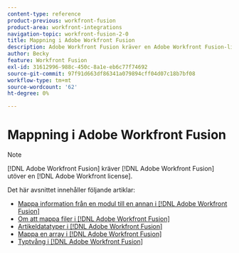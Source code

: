 ```yaml
---
content-type: reference
product-previous: workfront-fusion
product-area: workfront-integrations
navigation-topic: workfront-fusion-2-0
title: Mappning i Adobe Workfront Fusion
description: Adobe Workfront Fusion kräver en Adobe Workfront Fusion-licens förutom en Adobe Workfront-licens.
author: Becky
feature: Workfront Fusion
exl-id: 31612996-988c-450c-8a1e-eb6c77f74692
source-git-commit: 97f91d663df86341a079894cff04d07c18b7bf08
workflow-type: tm+mt
source-wordcount: '62'
ht-degree: 0%

---
```


# Mappning i Adobe Workfront Fusion

>[!NOTE]
>
>[!DNL Adobe Workfront Fusion] kräver [!DNL Adobe Workfront Fusion] utöver en [!DNL Adobe Workfront license].

Det här avsnittet innehåller följande artiklar:

* [Mappa information från en modul till en annan i [!DNL Adobe Workfront Fusion]](../../workfront-fusion/mapping/map-information-between-modules.md)
* [Om att mappa filer i [!DNL Adobe Workfront Fusion]](../../workfront-fusion/mapping/about-mapping-files.md)
* [Artikeldatatyper i [!DNL Adobe Workfront Fusion]](../../workfront-fusion/mapping/item-data-types.md)
* [Mappa en array i [!DNL Adobe Workfront Fusion]](../../workfront-fusion/mapping/map-an-array.md)
* [Typtvång i [!DNL Adobe Workfront Fusion]](../../workfront-fusion/mapping/type-coercion.md)
